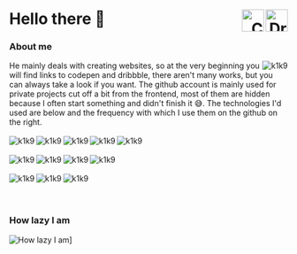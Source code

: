 <h1 align="left"> Hello there 👋 
  
  <a href="https://dribbble.com/k1k9" target="_blank" align="right">
    <img align="right" alt="Dribble | K1K9" src="https://img.shields.io/badge/Dribbble-202124?style=for-the-badge&logo=dribbble&logoColor=white" height="40"/>
  </a>
  
  <a href="https://codepen.io/K1K9" target="_blank" align="right">
    <img align="right" alt="CodePen | K1K9" src="https://img.shields.io/badge/Codepen-202124?style=for-the-badge&logo=codepen&logoColor=white" height="40"/>
  </a>
 </h1>
 
### About me
<img align="right"  src="https://github-readme-stats.vercel.app/api/top-langs/?username=k1k9&count_private=true&theme=dark" alt="k1k9" />
He mainly deals with creating websites, so at the very beginning you will find links to codepen and dribbble, there aren't many works, but you can always take a look if you want. The github account is mainly used for private projects cut off a bit from the frontend, most of them are hidden because I often start something and didn't finish it 😅. The technologies I'd used are below and the frequency with which I use them on the github on the right.
<br/><br/>
<div>
  <img align="left"  src="https://img.shields.io/badge/Python-3776AB?style=for-the-badge&logo=python&logoColor=white" alt="k1k9" />
  <img align="left"  src="https://img.shields.io/badge/HTML5-E34F26?style=for-the-badge&logo=html5&logoColor=white" alt="k1k9" />
  <img align="left"  src="https://img.shields.io/badge/CSS3-1572B6?style=for-the-badge&logo=css3&logoColor=white" alt="k1k9" />
  <img align="left"  src="https://img.shields.io/badge/Pug-E3C29B?style=for-the-badge&logo=pug&logoColor=black" alt="k1k9" />
  <img align="left"  src="https://img.shields.io/badge/Sass-CC6699?style=for-the-badge&logo=sass&logoColor=white" alt="k1k9" />
</div>
<br/><br/>
<div>
  <img align="left"  src="https://img.shields.io/badge/Bootstrap-563D7C?style=for-the-badge&logo=bootstrap&logoColor=white" alt="k1k9" />
  <img align="left"  src="https://img.shields.io/badge/Django-092E20?style=for-the-badge&logo=django&logoColor=white" alt="k1k9" />
  <img align="left"  src="https://img.shields.io/badge/strapi-2e7eea?style=for-the-badge&logo=strapi&logoColor=white" alt="k1k9" />
  <img align="left"  src="https://img.shields.io/badge/Postman-FF6C37?style=for-the-badge&logo=Postman&logoColor=white" alt="k1k9" />
</div>
<br/><br/>
<div>
  <img align="left"  src="https://img.shields.io/badge/Nginx-009639?style=for-the-badge&logo=nginx&logoColor=white" alt="k1k9" />
  <img align="left"  src="https://img.shields.io/badge/Windows-0078D6?style=for-the-badge&logo=windows&logoColor=white" alt="k1k9" />
  <img align="left"  src="https://img.shields.io/badge/Ubuntu-E95420?style=for-the-badge&logo=ubuntu&logoColor=white" alt="k1k9" />
</div>
<br/><br/><br/>

### How lazy I am
![How lazy I am](https://activity-graph.herokuapp.com/graph?username=k1k9&custom_title=Only%20public%20repos&theme=xcode)]
